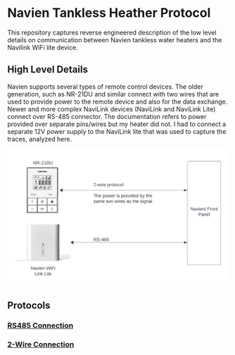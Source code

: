 # Navien Tankless Heather Protocol

This repository captures reverse engineered description of the low level details on communication between Navien tankless water heaters and the Navilink WiFi lite device.

## High Level Details

Navien supports several types of remote control devices. The older generation, such as NR-21DU and similar connect with two wires that are used to provide power to the remote device and also for the data exchange. Newer and more complex NaviLink devices (NaviLink and NaviLink Lite) connect over RS-485 connector. The documentation refers to power provided over separate pins/wires but my heater did not. I had to connect a separate 12V power supply to the NaviLink lite that was used to capture the traces, analyzed here.

![image](doc/Navien.png)

## Protocols
### [RS485 Connection](/doc/rs485.md)
### [2-Wire Connection](/doc/2-wire.md)